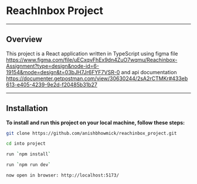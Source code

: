 # ReachInbox Project

---

## Overview

This project is a React application written in TypeScript using figma file https://www.figma.com/file/uECxqvFhEx9dn4ZuO7wqmu/Reachinbox-Assignment?type=design&node-id=6-19154&mode=design&t=03bJH7Jr6FYF7VSR-0
and api documentation https://documenter.getpostman.com/view/30630244/2sA2rCTMKr#433eb613-e405-4239-9e2d-f20485b31b27 

---

## Installation

**To install and run this project on your local machine, follow these steps:**

   ```bash
   git clone https://github.com/anishbhowmick/reachinbox_project.git

   cd into project

   run `npm install`

   run `npm run dev`

   now open in browser: http://localhost:5173/
